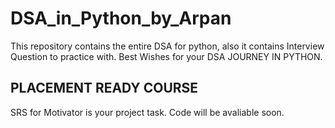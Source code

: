 # DSA_in_Python_by_Arpan
This repository contains the entire DSA for python, also it contains Interview Question to practice with. Best Wishes for your DSA JOURNEY IN PYTHON.
## PLACEMENT READY COURSE
SRS for Motivator is your project task.
Code will be avaliable soon. 
